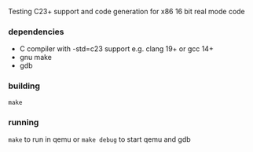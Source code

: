 Testing C23+ support and code generation for x86 16 bit real mode code 

### dependencies
- C compiler with -std=c23 support e.g. clang 19+ or gcc 14+
- gnu make
- gdb

### building
`make`

### running
`make` to run in qemu or `make debug` to start qemu and gdb

